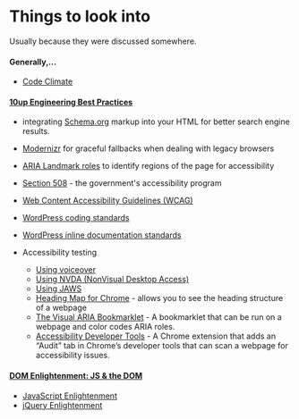 # Things to look into

Usually because they were discussed somewhere.

#### Generally,...

* [Code Climate](https://codeclimate.com/)

#### [10up Engineering Best Practices](https://github.com/10up/Engineering-Best-Practices)

* integrating [Schema.org](https://schema.org/docs/schemas.html) markup into your HTML for better search engine results.

* [Modernizr](https://modernizr.com/docs) for graceful fallbacks when dealing with legacy browsers

* [ARIA Landmark roles](https://www.w3.org/WAI/GL/wiki/Using_ARIA_landmarks_to_identify_regions_of_a_page) to identify regions of the page for accessibility

* [Section 508](https://www.section508.gov/) - the government's accessibility program

* [Web Content Accessibility Guidelines (WCAG)](https://www.w3.org/WAI/intro/wcag)

* [WordPress coding standards](https://make.wordpress.org/core/handbook/best-practices/coding-standards/)

* [WordPress inline documentation standards](https://make.wordpress.org/core/handbook/best-practices/inline-documentation-standards/)

* Accessibility testing
  - [Using voiceover](http://webaim.org/articles/voiceover/)
  - [Using NVDA (NonVisual Desktop Access)](http://webaim.org/articles/nvda/)
  - [Using JAWS](http://webaim.org/articles/jaws/)
  - [Heading Map for Chrome](https://chrome.google.com/webstore/detail/headingsmap/flbjommegcjonpdmenkdiocclhjacmbi?hl=en) - allows you to see the heading structure of a webpage
  - [The Visual ARIA Bookmarklet](http://whatsock.com/training/matrices/visual-aria.htm) - A bookmarklet that can be run on a webpage and color codes ARIA roles.
  - [Accessibility Developer Tools](https://chrome.google.com/webstore/detail/accessibility-developer-t/fpkknkljclfencbdbgkenhalefipecmb) - A Chrome extension that adds an “Audit” tab in Chrome’s developer tools that can scan a webpage for accessibility issues.

#### [DOM Enlightenment: JS & the DOM](http://domenlightenment.com/)

* [JavaScript Enlightenment](http://javascriptenlightenment.com/)
* [jQuery Enlightenment](http://jqueryenlightenment.com/)

